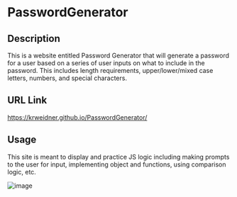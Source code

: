 # PasswordGenerator

## Description

This is a website entitled Password Generator that will generate a password for a user based on a series of user inputs on what to include in the password. 
This includes length requirements, upper/lower/mixed case letters, numbers, and special characters. 

## URL Link
https://krweidner.github.io/PasswordGenerator/

## Usage

This site is meant to display and practice JS logic including making prompts to the user for input, implementing object and functions, using comparison logic, etc.

![image](https://github.com/KRWeidner/PasswordGenerator/assets/42842725/42bd6198-c40e-4013-b49d-6e43785e0575)

